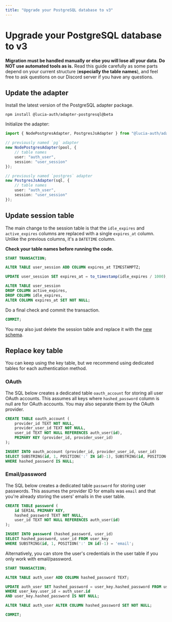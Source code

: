 ```yaml
---
title: "Upgrade your PostgreSQL database to v3"
---
```


# Upgrade your PostgreSQL database to v3

**Migration must be handled manually or else you will lose all your data**. **Do NOT use automated tools as is.** Read this guide carefully as some parts depend on your current structure (**especially the table names**), and feel free to ask questions on our Discord server if you have any questions.

## Update the adapter

Install the latest version of the PostgreSQL adapter package.

```
npm install @lucia-auth/adapter-postgresql@beta
```

Initialize the adapter:

```ts
import { NodePostgresAdapter, PostgresJsAdapter } from "@lucia-auth/adapter-postgresql";

// previously named `pg` adapter
new NodePostgresAdapter(pool, {
	// table names
	user: "auth_user",
	session: "user_session"
});

// previously named `postgres` adapter
new PostgresJsAdapter(sql, {
	// table names
	user: "auth_user",
	session: "user_session"
});
```

## Update session table

The main change to the session table is that the `idle_expires` and `active_expires` columns are replaced with a single `expires_at` column. Unlike the previous columns, it's a `DATETIME` column.

**Check your table names before running the code.**

```sql
START TRANSACTION;

ALTER TABLE user_session ADD COLUMN expires_at TIMESTAMPTZ;

UPDATE user_session SET expires_at = to_timestamp(idle_expires / 1000);

ALTER TABLE user_session
DROP COLUMN active_expires,
DROP COLUMN idle_expires,
ALTER COLUMN expires_at SET NOT NULL;
```

Do a final check and commit the transaction.

```sql
COMMIT;
```

You may also just delete the session table and replace it with the [new schema](/database/postgresql#schema).

## Replace key table

You can keep using the key table, but we recommend using dedicated tables for each authentication method.

### OAuth

The SQL below creates a dedicated table `oauth_account` for storing all user OAuth accounts. This assumes all keys where `hashed_password` column is null are for OAuth accounts. You may also separate them by the OAuth provider.

```sql
CREATE TABLE oauth_account (
    provider_id TEXT NOT NULL,
    provider_user_id TEXT NOT NULL,
    user_id TEXT NOT NULL REFERENCES auth_user(id),
    PRIMARY KEY (provider_id, provider_user_id)
);

INSERT INTO oauth_account (provider_id, provider_user_id, user_id)
SELECT SUBSTRING(id, 1, POSITION(':' IN id)-1), SUBSTRING(id, POSITION(':' IN id)+1), user_id FROM user_key
WHERE hashed_password IS NULL;
```

### Email/password

The SQL below creates a dedicated table `password` for storing user passwords. This assumes the provider ID for emails was `email` and that you're already storing the users' emails in the user table.

```sql
CREATE TABLE password (
    id SERIAL PRIMARY KEY,
    hashed_password TEXT NOT NULL,
    user_id TEXT NOT NULL REFERENCES auth_user(id)
);

INSERT INTO password (hashed_password, user_id)
SELECT hashed_password, user_id FROM user_key
WHERE SUBSTRING(id, 1, POSITION(':' IN id)-1) = 'email';
```

Alternatively, you can store the user's credentials in the user table if you only work with email/password.

```sql
START TRANSACTION;

ALTER TABLE auth_user ADD COLUMN hashed_password TEXT;

UPDATE auth_user SET hashed_password = user_key.hashed_password FROM user_key
WHERE user_key.user_id = auth_user.id
AND user_key.hashed_password IS NOT NULL;

ALTER TABLE auth_user ALTER COLUMN hashed_password SET NOT NULL;

COMMIT;
```
